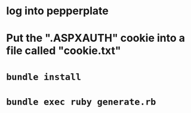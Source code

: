 # log into pepperplate
# Put the ".ASPXAUTH" cookie into a file called "cookie.txt"
# `bundle install`
# `bundle exec ruby generate.rb`
